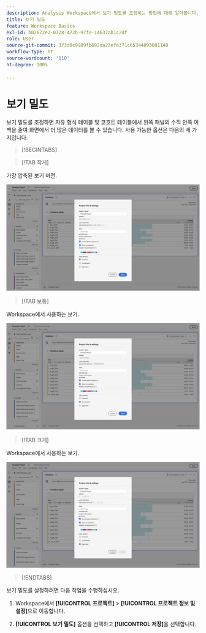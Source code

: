 ```yaml
---
description: Analysis Workspace에서 보기 밀도를 조정하는 방법에 대해 알아봅니다.
title: 보기 밀도
feature: Workspace Basics
exl-id: b02672e2-0728-472b-97fe-14637ab1c2df
role: User
source-git-commit: 373d0c9989fb692da23efe371c65344093801140
workflow-type: ht
source-wordcount: '110'
ht-degree: 100%

---
```


# 보기 밀도

보기 밀도를 조정하면 자유 형식 테이블 및 코호트 테이블에서 왼쪽 패널의 수직 안쪽 여백을 줄여 화면에서 더 많은 데이터를 볼 수 있습니다. 사용 가능한 옵션은 다음의 세 가지입니다.

>[!BEGINTABS]

>[!TAB 작게]

가장 압축된 보기 버전.

![작게 보기 밀도.](assets/view-density-compact.png)

>[!TAB 보통]

Workspace에서 사용하는 보기.

![크게 보기 밀도.](assets/view-density-comfortable.png)

>[!TAB 크게]

Workspace에서 사용하는 보기.

![크게 보기 밀도.](assets/view-density-expanded.png)

>[!ENDTABS]


보기 밀도를 설정하려면 다음 작업을 수행하십시오.

1. Workspace에서 **[!UICONTROL 프로젝트]** > **[!UICONTROL 프로젝트 정보 및 설정]**&#x200B;으로 이동합니다.

1. **[!UICONTROL 보기 밀도]** 옵션을 선택하고 **[!UICONTROL 저장]**&#x200B;을 선택합니다.

